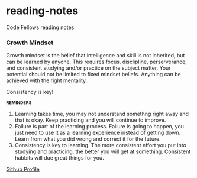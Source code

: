 # reading-notes
Code Fellows reading notes

### Growth Mindset
Growth mindset is the belief that intelligence and skill is not inherited, but can be learned by anyone. This requires focus, disclipline, perserverance, and consistent studying and/or practice on the subject matter. Your potential should not be limited to fixed mindset beliefs. Anything can be achieved with the right mentality.

Consistency is key!

<sup>**REMINDERS**</sup>

1. Learning takes time, you may not understand somethng right away and that is okay. Keep practicing and you will continue to improve.
2. Failure is part of the learning process. Failure is going to happen, you just need to use it as a learning experience instead of getting down. Learn from what you did wrong and correct it for the future.
3. Consistency is key to learning. The more consistent effort you put into studying and practicing, the better you will get at something. Consistent habbits will due great things for you.


[Github Profile](https://github.com/armando-bugarin)
